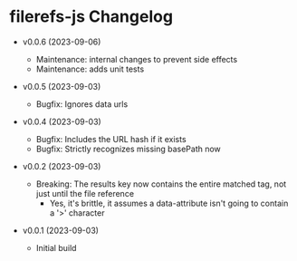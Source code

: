 # filerefs-js Changelog

  - v0.0.6 (2023-09-06)
    - Maintenance: internal changes to prevent side effects
    - Maintenance: adds unit tests

  - v0.0.5 (2023-09-03)
    - Bugfix: Ignores data urls

  - v0.0.4 (2023-09-03)
    - Bugfix: Includes the URL hash if it exists
    - Bugfix: Strictly recognizes missing basePath now

  - v0.0.2 (2023-09-03)
    - Breaking: The results key now contains the entire matched tag, not just until the file reference
      - Yes, it's brittle, it assumes a data-attribute isn't going to contain a '>' character

  - v0.0.1 (2023-09-03)
    - Initial build
